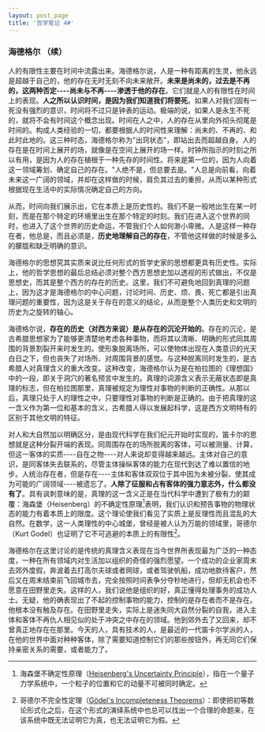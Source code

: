 ```yaml
---
layout: post_page
title: '哲学笔记 4#'
---
```


### 海德格尔 （续）

人的有限性主要在时间中流露出来。海德格尔说，人是一种有距离的生灵，他永远是超越于自己的，他的存在无时无刻不向未来敞开。**未来是尚未的，过去是不再的，这两种否定----尚未与不再----渗透于他的存在**。它们就是人的有限性在时间上的表现。**人之所以认识时间，是因为我们知道我们将要死**。如果人对我们固有一死没有强烈的意识，时间将不过只是钟表的运动。极端的说，如果人是永生不死的，就将不会有时间这个概念出现。时间在人之中，人的存在从里向外彻头彻尾是时间的。构成人类经验的一切，都要根据人的时间性来理解：尚未的、不再的、和此时此地的。这三种时态，海德格尔称为"出窍状态"，即站出去而超越自身。人的存在是在时间上展开的场，就像是在空间上展开的场一样。时钟所指示的时刻之所以有用，是因为人的存在植根于一种先存的时间性。将来是第一位的，因为人向着这一领域筹划、确定自己的存在。"人绝不是，但总要去是。"人总是向前看，向着未来这一广阔的领域，并却在这样做的时候，肩负其过去的重担，从而以某种形式根据现在生活中的实际情况确定自己的方向。

<!-- break -->

 从而，时间向我们展示出，它在本质上是历史性的。我们不是一般地出生在某一时刻，而是在那个特定的环境里出生在那个特定的时刻。我们在进入这个世界的同时，也进入了这个世界的历史命运，不管我们个人如何渺小卑微。人是这样一种存在者，他总是，而且必须是，**历史地理解自己的存在**，不管他这样做的时候是多么的朦胧和缺乏明确的意识。

海德格尔的思想究其实质来说比任何形式的哲学史家的思想都更具有历史性。实际上，他的哲学思想的最后总结必须对整个西方思想史加以透视的形式做出，不仅是思想史，而其是整个西方的存在的历史。这里，我们不可避免地回到真理的问题上，因为这才是海德格尔的中心问题，讨论时间、历史、烦、畏、死亡都是引出真理问题的重要性，因为这是关于存在的意义的结论，从而是整个人类历史和文明的历史为之旋转的轴心。

海德格尔说，**存在的历史（对西方来说）是从存在的沉沦开始的**。存在的沉沦，是古希腊思想家为了能够更清楚地考虑各种事物，而将其以清晰、明确的形式同其周围的背景割裂开来时发生的。使形象脱离场所，可以使物体出现在人类意识的光天白日之下，但也丧失了对场所、对周围背景的感觉。与这种脱离同时发生的，是古希腊人对真理含义的重大改变。这种改变，海德格尔认为是在柏拉图的《理想国》中的一段，即关于洞穴的著名预言中发生的。真理的词源含义表示无蔽状态即是真理的标志，但在柏拉图那里，真理被规定为理性对事物的判断的正确性。从那以后，真理只处于人的理性之中，只要理性对事物的判断是正确的。由于把真理的这一含义作为第一位和基本的含义，古希腊人得以发展起科学，这是西方文明特有的区别于其他文明的特征。

对人和大自然加以明确区分，是由现代科学在我们纪元开始时实现的，笛卡尔的思想就是这种分裂开端的表现。同周围存在的场所脱离的客体，可以被测量、计算，但这一客体的实质----自在之物----对人来说却变得越来越远。主体对自己的意识，是同客体失去联系的，尽管主体操纵客体的能力在现代到达了难以置信的地步。人统治存在者，但是存在----主体和客体双双位于其中因为未被分裂、使其成为可能的广阔领域----被遗忘了。**人除了征服和占有客体的强力意志外，什么都没有了**。具有讽刺意味的是，真理的这一含义正是在当代科学中遭到了极有力的颠覆：海森堡（Heisenberg）的不确定性原理[^1]表明，我们认识和预告事物的物理状态的能力有着本质上的限度。这个理论使我们看见了实质上是反理性而且混乱的大自然。在数学，这一人类理性的中心城堡，曾经是被人认为万能的领域里，哥德尔（Kurt Godel）也证明了它不可逃避的本质上的有限性[^2]。

海德格尔在这里讨论的是传统的真理含义表现在当今世界所表现最为广泛的一种态度，一种在所有领域内对生活加以组织的奇怪的强烈愿望。一个成功的企业家周末去郊外度假，奔波着去打高尔夫球或者网球，或者驾驶帆船，成功地款待客户，然后又在周末结束前飞回城市去，完全按照时间表争分夺秒地进行，但却无机会也不愿意在田野里走失。这样的人，我们说他是组织的好，真正懂得处理事务的成功人士。无疑，他的确表现出了不起的控制事物的能力，控制的是存在者而不是存在。他根本没有触及存在。在田野里走失，实际上是迷失同大自然分裂的自我，进入主体和客体不再仇人相见似的处于冲突之中存在的领域。他到郊外去了又回来，却不曾真正地存在在那里。今天的人，具有技术的人，是最近的一代笛卡尔学派的人，在他的世界中面对种种客体，除了需要知道控制它们的那些按钮外，再无同它们保持亲密关系的需要，或者能力了。

[^1]: 海森堡不确定性原理（[Heisenberg's Uncertainty Principle][1]），指在一个量子力学系统中，一个粒子的位置和它的动量不可被同时确定。
[^2]: 哥德尔不完全性定理（[Gödel's Incompleteness Theorems][2]）：即使把初等数论形式化之后，在这个形式的演绎系统中也总可以找出一个合理的命题来，在该系统中既无法证明它为真，也无法证明它为假。



[1]: https://en.wikipedia.org/wiki/Uncertainty_principle
[2]: https://en.wikipedia.org/wiki/G%C3%B6del&#39;s_incompleteness_theorems
